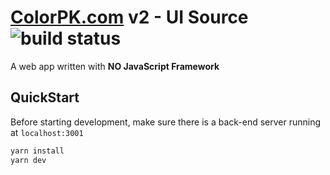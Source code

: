 # [ColorPK.com](https://www.colorpk.com) v2 - UI Source ![build status](https://github.com/im6/vp2-ui/workflows/build/badge.svg)

A web app written with **NO JavaScript Framework**

## QuickStart

Before starting development, make sure there is a back-end server running at `localhost:3001`

```sh
yarn install
yarn dev
```
